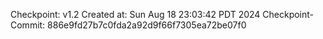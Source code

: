 Checkpoint: v1.2
Created at: Sun Aug 18 23:03:42 PDT 2024
Checkpoint-Commit: 886e9fd27b7c0fda2a92d9f66f7305ea72be07f0
